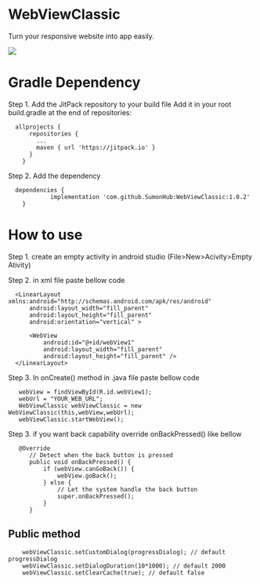 # WebViewClassic
Turn your responsive website into app easily.

[![](https://jitpack.io/v/SumonHub/WebviewClassic.svg)](https://jitpack.io/#SumonHub/WebviewClassic)

# Gradle Dependency
Step 1. Add the JitPack repository to your build file
Add it in your root build.gradle at the end of repositories:

      allprojects {
          repositories {
            ...
            maven { url 'https://jitpack.io' }
          }
        }
Step 2. Add the dependency
      
      dependencies {
                implementation 'com.github.SumonHub:WebViewClassic:1.0.2'
        }
        
# How to use
Step 1. create an empty activity in android studio (File>New>Acivity>Empty Ativity)
              
Step 2. in xml file paste bellow code
<?xml version="1.0" encoding="utf-8"?>
      <LinearLayout xmlns:android="http://schemas.android.com/apk/res/android"
          android:layout_width="fill_parent"
          android:layout_height="fill_parent"
          android:orientation="vertical" >

          <WebView
              android:id="@+id/webView1"
              android:layout_width="fill_parent"
              android:layout_height="fill_parent" />
      </LinearLayout>

Step 3. In onCreate() method in .java file paste bellow code

       webView = findViewById(R.id.webView1);
       webUrl = "YOUR_WEB_URL";
       WebViewClassic webViewClassic = new WebViewClassic(this,webView,webUrl);
       webViewClassic.startWebView();
              
              
Step 3. if you want back capability override onBackPressed() like bellow

       @Override
          // Detect when the back button is pressed
          public void onBackPressed() {
              if (webView.canGoBack()) {
                  webView.goBack();
              } else {
                  // Let the system handle the back button
                  super.onBackPressed();
              }
          }
          
## Public method
        
        webViewClassic.setCustomDialog(progressDialog); // default progressDialog
        webViewClassic.setDialogDuration(10*1000); // default 2000
        webViewClassic.setClearCache(true); // default false
